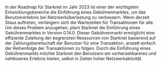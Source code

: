 In der Roadmap für Starknet im Jahr 2023 ist einer der wichtigsten Entwicklungsbereiche die Einführung eines Gebührenmarktes, um das Benutzererlebnis bei Netzwerküberlastung zu verbessern. Wenn derzeit Staus auftreten, verlängern sich die Wartezeiten für Transaktionen für alle. Um dieses Problem anzugehen, plant Starknet die Einführung eines Gebührenmarktes in Version 0.14.0. Dieser Gebührenmarkt ermöglicht eine effiziente Zuteilung der begrenzten Ressourcen von Starknet basierend auf der Zahlungsbereitschaft der Benutzer für eine Transaktion, anstatt einfach der Reihenfolge der Transaktionen zu folgen. Durch die Einführung eines Gebührenmarkts möchte Starknet den Benutzern ein vorhersehbareres und nahtloseres Erlebnis bieten, selbst in Zeiten hoher Netzwerkaktivität.